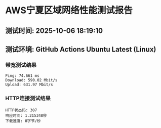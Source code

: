 # AWS宁夏区域网络性能测试报告
## 测试时间: 2025-10-06 18:19:10
## 测试环境: GitHub Actions Ubuntu Latest (Linux)

### 带宽测试结果
```
Ping: 74.661 ms
Download: 590.02 Mbit/s
Upload: 631.97 Mbit/s
```

### HTTP连接测试结果
```
HTTP状态码: 307
响应时间: 1.215348秒
下载速度: 0字节/秒
```


